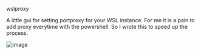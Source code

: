 wslproxy

A little gui for setting portproxy for your WSL instance. For me it is a pain to add proxy everytime with the powershell. So I wrote this to speed up the process.

![image](https://user-images.githubusercontent.com/6226481/161745155-ed09c5df-ed06-4a46-9673-287ca1d41391.png)
